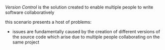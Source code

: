_Version Control_ is the solution created to enable multiple people to write software collaboratively 

this scenario presents a host of problems:

- issues are fundamentally caused by the creation of different versions of the source code which arise due to multiple people collaborating on the same project

